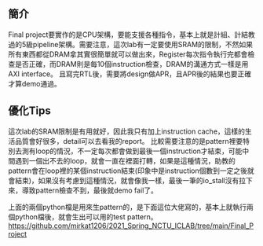 ## 簡介
Final project要實作的是CPU架構，要能支援各種指令，基本上就是計組、計結教過的5級pipeline架構。需要注意，這次lab有一定要使用SRAM的限制，不然如果所有東西都從DRAM拿其實很簡單就可以做出來，Register每次指令執行完都會檢查是否正確，而DRAM則是每10個instruction檢查，DRAM的溝通方式一樣是用AXI interface。
且寫完RTL後，需要將design做APR，且APR後的結果也要正確才算demo通過。
## 優化Tips
這次lab的SRAM限制是有用就好，因此我只有加上instruction cache，這樣的生活品質會好很多，detail可以去看我的report。
比較需要注意的是pattern裡要特別去測有loop的情況，不一定每次都會做到最後一個instruction才結束，可能中間遇到一個出不去的loop，就會一直在裡面打轉，如果是這種情況，助教的pattern會在loop裡的某個instruction結束(印象中是instruction個數到一定之後就會結束)，如果沒有考慮到這種情況，就會像我一樣，最後一筆的io_stall沒有拉下來，導致pattern檢查不到，最後就demo fail了。

上面的兩個python檔是用來生pattern的，是下面這位大佬寫的，基本上就執行兩個python檔後，就會生出可以用的test pattern。
https://github.com/mirkat1206/2021_Spring_NCTU_ICLAB/tree/main/Final_Project
